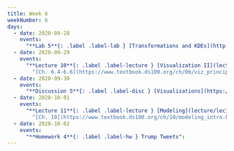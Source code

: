 ```yaml
---
title: Week 6
weekNumber: 6
days:
  - date: 2020-09-28
    events:
      "**Lab 5**{: .label .label-lab } [Transformations and KDEs](http://data100.datahub.berkeley.edu/hub/user-redirect/git-sync?repo=https://github.com/DS-100/fa20&subPath=lab/lab05/) (due Sept. 28)":
  - date: 2020-09-29
    events:
      "**Lecture 10**{: .label .label-lecture } [Visualization II](lecture/lec10) (QC due Oct. 5)":
        "[Ch. 6.4-6.6](https://www.textbook.ds100.org/ch/06/viz_principles.html)"
  - date: 2020-09-30
    events:
      "**Discussion 5**{: .label .label-disc } [Visualizations](https://drive.google.com/file/d/1u-uDV1NFvzf-dx1OCy1_ANhvDmZM2wNP/view?usp=sharing) [(notebook)](http://data100.datahub.berkeley.edu/hub/user-redirect/git-sync?repo=https://github.com/DS-100/fa20&subPath=disc/disc05/vis_demo.ipynb) [(video)](https://www.youtube.com/playlist?list=PLQCcNQgUcDfpkBmXBjfFaxMmpKWceTql8) [(solutions)](https://drive.google.com/file/d/19L4O-1W-AvBEH4Oo9pDI5LgzRVuzMioO/view?usp=sharing)":
  - date: 2020-10-01
    events:
      "**Lecture 11**{: .label .label-lecture } [Modeling](lecture/lec11) (QC due Oct. 5)":
        "[Ch. 10](https://www.textbook.ds100.org/ch/10/modeling_intro.html)"
  - date: 2020-10-02
    events:
      "**Homework 4**{: .label .label-hw } Trump Tweets":
---
```

